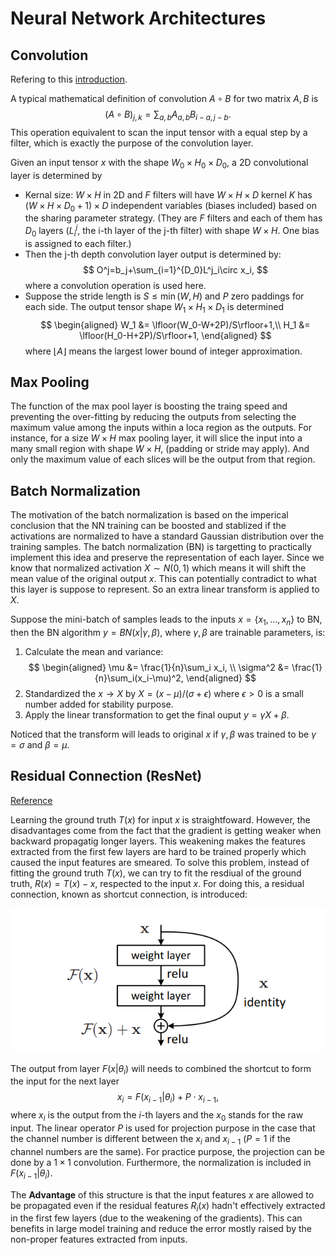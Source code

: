 #  Neural Network Architectures

## Convolution
Refering to this [introduction](https://cs231n.github.io/convolutional-networks/).

A typical mathematical definition of convolution $A\circ B$ for two matrix $A, B$ is
$$
(A\circ B)_{j,k}= \sum_{a,b}A_{a,b} B_{i-a,j-b}.
$$
This operation equivalent to scan the input tensor with a equal step by a filter, which is exactly the purpose of the convolution layer.

Given an input tensor $x$ with the shape $W_0\times H_0\times D_0$, a 2D convolutional layer is determined by
* Kernal size: $W\times H$ in 2D and $F$ filters will have $W\times H\times D$ kernel $K$ has $(W\times H\times D_0+1)\times D$ independent variables (biases included) based on the sharing parameter strategy. (They are $F$ filters and each of them has $D_0$ layers ($L^j_i$, the i-th layer of the j-th filter) with shape $W\times H$. One bias is assigned to each filter.)
* Then the j-th depth convolution layer output is determined by:
$$
O^j=b_j+\sum_{i=1}^{D_0}L^j_i\circ x_i,
$$
where a convolution operation is used here.
* Suppose the stride length is $S\le \min(W,H)$ and $P$ zero paddings for each side. The output tensor shape $W_1\times H_1\times D_1$ is determined
$$
\begin{aligned}
W_1 &= \lfloor(W_0-W+2P)/S\rfloor+1,\\
H_1 &= \lfloor(H_0-H+2P)/S\rfloor+1,
\end{aligned}
$$
where $\lfloor A\rfloor$ means the largest lower bound of integer approximation. 

## Max Pooling

The function of the max pool layer is boosting the traing speed and preventing the over-fitting by reducing the outputs from selecting the maximum value among the inputs within a loca region as the outputs. For instance, for a size $W\times H$ max pooling layer, it will slice the input into a many small region with shape $W\times H$, (padding or stride may apply). And only the maximum value of each slices will be the output from that region.

## Batch Normalization
The motivation of the batch normalization is based on the imperical conclusion that the NN training can be boosted and stablized if the activations are normalized to have a standard Gaussian distribution over the training samples. The batch normalization (BN) is targetting to practically implement this idea and preserve the representation of each layer. Since we know that normalized activation $X\sim N(0,1)$ which means it will shift the mean value of the original output $x$. This can potentially contradict to what this layer is suppose to represent. So an extra linear transform is applied to $X$. 

Suppose the mini-batch of samples leads to the inputs $x=\lbrace x_1,\dots, x_n\rbrace$ to BN, then the BN algorithm $y = BN(x|\gamma, \beta)$, where $\gamma,\beta$ are trainable parameters, is:
1. Calculate the mean and variance:
$$
\begin{aligned}
\mu &= \frac{1}{n}\sum_i x_i, \\
\sigma^2 &= \frac{1}{n}\sum_i(x_i-\mu)^2,
\end{aligned}
$$
2. Standardized the $x\to X$ by $X=(x-\mu)/(\sigma+\epsilon)$ where $\epsilon>0$ is a small number added for stability purpose. 
3. Apply the linear transformation to get the final ouput $y=\gamma X+\beta$.

Noticed that the transform will leads to original $x$ if $\gamma,\beta$ was trained to be $\gamma=\sigma$ and $\beta=\mu$. 

## Residual Connection (ResNet)

[Reference](https://arxiv.org/pdf/1512.03385.pdf)

Learning the ground truth $T(x)$ for input $x$ is straightfoward. However, the disadvantages come from the fact that the gradient is getting weaker when backward propagatig longer layers. This weakening makes the features extracted from the first few layers are hard to be trained properly which caused the input features are smeared. To solve this problem, instead of fitting the ground truth $T(x)$, we can try to fit the resdiual of the ground truth, $R(x)=T(x)-x$, respected to the input $x$. For doing this, a residual connection, known as shortcut connection, is introduced:

![ResNet Architecture](/img/docs/Image_arch_ResNet.png)

The output from layer $F(x|\theta_i)$ will needs to combined the shortcut to form the input for the next layer 
$$
x_i = F(x_{i-1}|\theta_i)+P\cdot x_{i-1},
$$
where $x_i$ is the output from the $i$-th layers and the $x_0$ stands for the raw input. The linear operator $P$ is used for projection purpose in the case that the channel number is different between the $x_i$ and $x_{i-1}$ ($P=1$ if the channel numbers are the same). For practice purpose, the projection can be done by a $1\times 1$ convolution. Furthermore, the normalization is included in $F(x_{i-1}|\theta_i)$. 

The **Advantage** of this structure is that the input features $x$ are allowed to be propagated even if the residual features $R_i(x)$ hadn't effectively extracted in the first few layers (due to the weakening of the gradients). This can benefits in large model training and reduce the error mostly raised by the non-proper features extracted from inputs.
